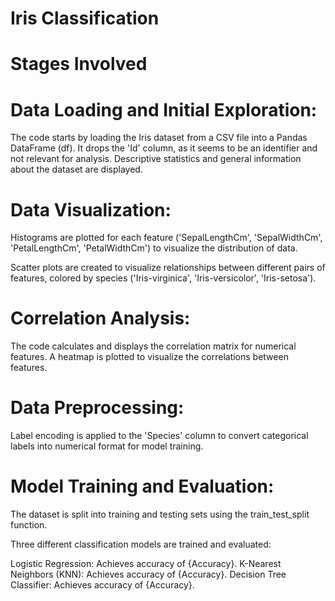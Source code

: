 # Iris Classification
# Stages Involved
# Data Loading and Initial Exploration:

The code starts by loading the Iris dataset from a CSV file into a Pandas DataFrame (df).
It drops the 'Id' column, as it seems to be an identifier and not relevant for analysis.
Descriptive statistics and general information about the dataset are displayed.
# Data Visualization:

Histograms are plotted for each feature ('SepalLengthCm', 'SepalWidthCm', 'PetalLengthCm', 'PetalWidthCm') to visualize the distribution of data.

Scatter plots are created to visualize relationships between different pairs of features, colored by species ('Iris-virginica', 'Iris-versicolor', 'Iris-setosa').

# Correlation Analysis:

The code calculates and displays the correlation matrix for numerical features.
A heatmap is plotted to visualize the correlations between features.
# Data Preprocessing:

Label encoding is applied to the 'Species' column to convert categorical labels into numerical format for model training.
# Model Training and Evaluation:

The dataset is split into training and testing sets using the train_test_split function.

Three different classification models are trained and evaluated:

Logistic Regression: Achieves accuracy of {Accuracy}.
K-Nearest Neighbors (KNN): Achieves accuracy of {Accuracy}.
Decision Tree Classifier: Achieves accuracy of {Accuracy}.
